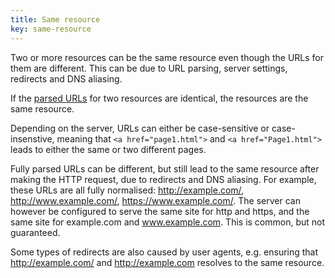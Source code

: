 ```yaml
---
title: Same resource
key: same-resource
---
```


Two or more resources can be the same resource even though the URLs for them are different. This can be due to URL parsing, server settings, redirects and DNS aliasing. 

If the [parsed URLs](https://www.w3.org/TR/html52/infrastructure.html#parsing-urls) for two resources are identical, the resources are the same resource. 

Depending on the server, URLs can either be case-sensitive or case-insenstive, meaning that `<a href="page1.html">` and `<a href="Page1.html">` leads to either the same or two different pages.

Fully parsed URLs can be different, but still lead to the same resource after making the HTTP request, due to redirects and DNS aliasing. For example, these URLs are all fully normalised: http://example.com/, http://www.example.com/, https://www.example.com/. The server can however be configured to serve the same site for http and https, and the same site for example.com and www.example.com. This is common, but not guaranteed. 

Some types of redirects are also caused by user agents, e.g. ensuring that http://example.com/ and http://example.com resolves to the same resource.
